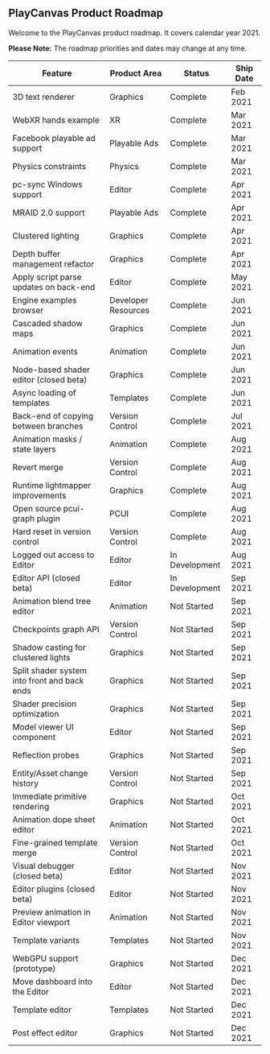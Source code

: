 ## PlayCanvas Product Roadmap

Welcome to the PlayCanvas product roadmap. It covers calendar year 2021.

**Please Note:** The roadmap priorities and dates may change at any time.

| Feature                                      | Product Area        | Status         | Ship Date |
| -------------------------------------------- | ------------------- | -------------- | --------- |
| 3D text renderer                             | Graphics            | Complete       | Feb 2021  |
| WebXR hands example                          | XR                  | Complete       | Mar 2021  |
| Facebook playable ad support                 | Playable Ads        | Complete       | Mar 2021  |
| Physics constraints                          | Physics             | Complete       | Mar 2021  |
| pc-sync Windows support                      | Editor              | Complete       | Apr 2021  |
| MRAID 2.0 support                            | Playable Ads        | Complete       | Apr 2021  |
| Clustered lighting                           | Graphics            | Complete       | Apr 2021  |
| Depth buffer management refactor             | Graphics            | Complete       | Apr 2021  |
| Apply script parse updates on back-end       | Editor              | Complete       | May 2021  |
| Engine examples browser                      | Developer Resources | Complete       | Jun 2021  |
| Cascaded shadow maps                         | Graphics            | Complete       | Jun 2021  |
| Animation events                             | Animation           | Complete       | Jun 2021  |
| Node-based shader editor (closed beta)       | Graphics            | Complete       | Jun 2021  |
| Async loading of templates                   | Templates           | Complete       | Jun 2021  |
| Back-end of copying between branches         | Version Control     | Complete       | Jul 2021  |
| Animation masks / state layers               | Animation           | Complete       | Aug 2021  |
| Revert merge                                 | Version Control     | Complete       | Aug 2021  |
| Runtime lightmapper improvements             | Graphics            | Complete       | Aug 2021  |
| Open source pcui-graph plugin                | PCUI                | Complete       | Aug 2021  |
| Hard reset in version control                | Version Control     | Complete       | Aug 2021  |
| Logged out access to Editor                  | Editor              | In Development | Aug 2021  |
| Editor API (closed beta)                     | Editor              | In Development | Sep 2021  |
| Animation blend tree editor                  | Animation           | Not Started    | Sep 2021  |
| Checkpoints graph API                        | Version Control     | Not Started    | Sep 2021  |
| Shadow casting for clustered lights          | Graphics            | Not Started    | Sep 2021  |
| Split shader system into front and back ends | Graphics            | Not Started    | Sep 2021  |
| Shader precision optimization                | Graphics            | Not Started    | Sep 2021  |
| Model viewer UI component                    | Editor              | Not Started    | Sep 2021  |
| Reflection probes                            | Graphics            | Not Started    | Sep 2021  |
| Entity/Asset change history                  | Version Control     | Not Started    | Sep 2021  |
| Immediate primitive rendering                | Graphics            | Not Started    | Oct 2021  |
| Animation dope sheet editor                  | Animation           | Not Started    | Oct 2021  |
| Fine-grained template merge                  | Version Control     | Not Started    | Oct 2021  |
| Visual debugger (closed beta)                | Editor              | Not Started    | Nov 2021  |
| Editor plugins (closed beta)                 | Editor              | Not Started    | Nov 2021  |
| Preview animation in Editor viewport         | Animation           | Not Started    | Nov 2021  |
| Template variants                            | Templates           | Not Started    | Nov 2021  |
| WebGPU support (prototype)                   | Graphics            | Not Started    | Dec 2021  |
| Move dashboard into the Editor               | Editor              | Not Started    | Dec 2021  |
| Template editor                              | Templates           | Not Started    | Dec 2021  |
| Post effect editor                           | Graphics            | Not Started    | Dec 2021  |
